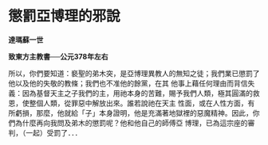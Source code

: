 # 懲罰亞博理的邪說


**達瑪蘇一世**

**致東方主教書──公元378年左右**





所以，你們要知道：褻聖的弟木突，是亞博理異教人的無知之徒；我們業已懲罰了他以及他的失敬的教條；我們也不准他的餘黨，在其
他事上藉任何理由而背信失義：因為基督天主之子我們的主，用祂本身的苦難，賜予我們人類，極其圓滿的救恩，使整個人類，從罪惡中解放出來。誰若說祂在天主
性面，或在人性方面，有所虧損，那麼，他就給「子」本身證明，他是充滿著地獄裡的惡魔精神。因此，你們為什麼再向我問及弟木的懲罰呢？他和他自己的師傅亞
博理，已為這宗座的審判，（一起）受罰了．．．

